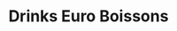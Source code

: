 ---
title: "Drinks Euro Boissons"
url: /charleville-mezieres/drinks-euro-boissons/
shop: Getränke
---